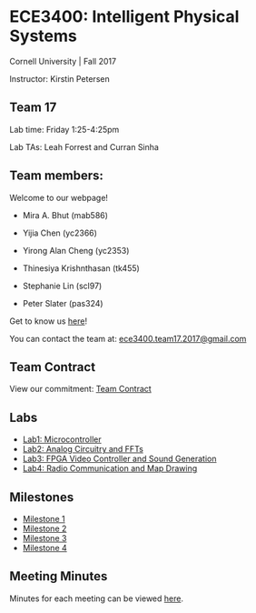 # ECE3400: Intelligent Physical Systems 
Cornell University | Fall 2017

Instructor: Kirstin Petersen

## Team 17
Lab time: Friday 1:25-4:25pm

Lab TAs: Leah Forrest and Curran Sinha


## Team members:
Welcome to our webpage!

* Mira A. Bhut (mab586) 

* Yijia Chen (yc2366)

* Yirong Alan Cheng (yc2353)

* Thinesiya Krishnthasan (tk455)

* Stephanie Lin (scl97)

* Peter Slater (pas324)

Get to know us [here](./about_us.md)!

You can contact the team at: ece3400.team17.2017@gmail.com

## Team Contract
View our commitment: [Team Contract](./team_contract.md)

## Labs 
* [Lab1: Microcontroller](./lab1.md)
* [Lab2: Analog Circuitry and FFTs](./lab2.md)
* [Lab3: FPGA Video Controller and Sound Generation](./lab3.md)
* [Lab4: Radio Communication and Map Drawing](./lab4.md)

## Milestones
* [Milestone 1](./milestone1.md)
* [Milestone 2](./milestone2.md)
* [Milestone 3](./milestone3.md)
* [Milestone 4](./milestone4.md)

## Meeting Minutes
Minutes for each meeting can be viewed [here](./meeting_min.md).







